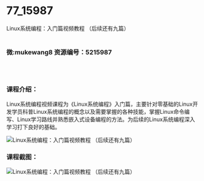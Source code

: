 # 77_15987
Linux系统编程：入门篇视频教程 （后续还有九篇）
<br/></br>
<h3>微:mukewang8 资源编号：5215987</h3>
<br/></br>
<h3>课程介绍：</h3>
<p><a title="查看与 Linux系统编程 相关的文章" target="_blank">Linux系统编程</a>视频课程为《<a title="查看与 Linux系统编程 相关的文章" target="_blank">Linux系统编程</a>》入门篇，主要针对零基础的Linux开发学员科普Linux系统编程的概念以及需要掌握的各种技能，掌握Linux命令编写、Linux学习路线并熟悉嵌入式设备编程的方法。为后续的Linux系统编程深入学习打下良好的基础。</p>
<p><img src="https://www.ko996.com/wp-content/uploads/img/2020/11/2-9.png" alt="Linux系统编程：入门篇视频教程 （后续还有九篇）"></p>
<div class="info-desc">
<h3>课程截图：</h3>
<p><img src="https://www.ko996.com/wp-content/uploads/img/2020/11/1-29.png" alt="Linux系统编程：入门篇视频教程 （后续还有九篇）"></p>


			
</div>
